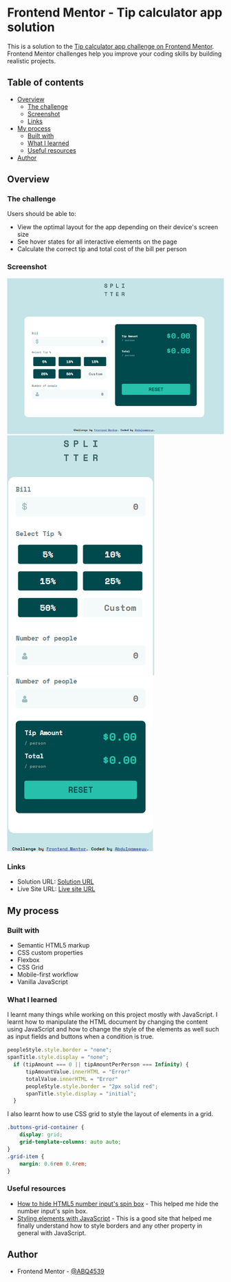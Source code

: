 # Frontend Mentor - Tip calculator app solution

This is a solution to the [Tip calculator app challenge on Frontend Mentor](https://www.frontendmentor.io/challenges/tip-calculator-app-ugJNGbJUX). Frontend Mentor challenges help you improve your coding skills by building realistic projects.

## Table of contents

- [Overview](#overview)
  - [The challenge](#the-challenge)
  - [Screenshot](#screenshot)
  - [Links](#links)
- [My process](#my-process)
  - [Built with](#built-with)
  - [What I learned](#what-i-learned)
  - [Useful resources](#useful-resources)
- [Author](#author)


## Overview

### The challenge

Users should be able to:

- View the optimal layout for the app depending on their device's screen size
- See hover states for all interactive elements on the page
- Calculate the correct tip and total cost of the bill per person

### Screenshot

![](./images/Screenshot1.png)
![](./images/Screenshot2.png)
![](./images/Screenshot3.png)


### Links

- Solution URL: [Solution URL](https://github.com/ABQ4539/Tip-calculator)
- Live Site URL: [Live site URL](https://abq4539.github.io/Tip-calculator/)

## My process

### Built with

- Semantic HTML5 markup
- CSS custom properties
- Flexbox
- CSS Grid
- Mobile-first workflow
- Vanilla JavaScript


### What I learned

I learnt many things while working on this project mostly with JavaScript. I learnt how to manipulate the HTML document by changing the content using JavaScript and how to change the style of the elements as well such as input fields and buttons when a condition is true. 
```js
peopleStyle.style.border = "none";
spanTitle.style.display = "none";
  if (tipAmount === 0 || tipAmountPerPerson === Infinity) {
      tipAmountValue.innerHTML = "Error"
      totalValue.innerHTML = "Error"
      peopleStyle.style.border = "2px solid red";
      spanTitle.style.display = "initial";
  }
```
I also learnt how to use CSS grid to style the layout of elements in a grid.
```css
.buttons-grid-container {
    display: grid;
    grid-template-columns: auto auto;
}
.grid-item {
    margin: 0.6rem 0.4rem;
}
```

### Useful resources

- [How to hide HTML5 number input's spin box](https://stackoverflow.com/questions/3790935/can-i-hide-the-html5-number-input-s-spin-box) - This helped me hide the number input's spin box.
- [Styling elements with JavaScript](https://www.w3schools.com/jsref/prop_style_bordercolor.asp) - This is a good site that helped me finally understand how to style borders and any other property in general with JavaScript.


## Author

- Frontend Mentor - [@ABQ4539](https://www.frontendmentor.io/profile/ABQ4539)


